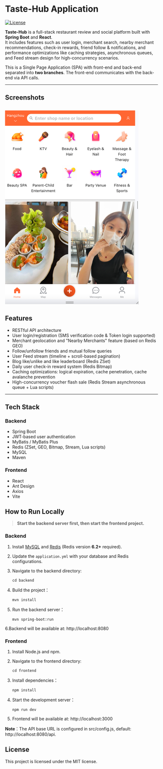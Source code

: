 # Taste-Hub Application
[![License](https://img.shields.io/badge/license-MIT-green)](./LICENSE)

**Taste-Hub** is a full-stack restaurant review and social platform built with **Spring Boot** and **React**.  
It includes features such as user login, merchant search, nearby merchant recommendations, check-in rewards, friend follow & notifications, and performance optimizations like caching strategies, asynchronous queues, and Feed stream design for high-concurrency scenarios.

This is a Single Page Application (SPA) with front-end and back-end separated into **two branches**. The front-end communicates with the back-end via API calls.

---

## Screenshots
![image](https://github.com/RolaZhang5/taste-hub/blob/main/frontend/public/imgs/homepage.png)
---

## Features
- RESTful API architecture
- User login/registration (SMS verification code & Token login supported)
- Merchant geolocation and "Nearby Merchants" feature (based on Redis GEO)
- Follow/unfollow friends and mutual follow queries
- User Feed stream (timeline + scroll-based pagination)
- Blog like/unlike and like leaderboard (Redis ZSet)
- Daily user check-in reward system (Redis Bitmap)
- Caching optimizations: logical expiration, cache penetration, cache avalanche prevention
- High-concurrency voucher flash sale (Redis Stream asynchronous queue + Lua scripts)

---

## Tech Stack

### Backend
- Spring Boot
- JWT-based user authentication
- MyBatis / MyBatis Plus
- Redis (ZSet, GEO, Bitmap, Stream, Lua scripts)
- MySQL
- Maven

### Frontend
- React
- Ant Design
- Axios
- Vite

## How to Run Locally

> **Start the backend server first, then start the frontend project.**

### Backend

1. Install [MySQL](https://dev.mysql.com/downloads/) and [Redis](https://redis.io/download) (Redis version **6.2+** required).
2. Update the `application.yml` with your database and Redis configurations.
3. Navigate to the backend directory:

    ```
    cd backend
    ```
4. Build the project：
    ```
    mvn install
    ```
5. Run the backend server：

    ```
    mvn spring-boot:run
    ```

6.Backend will be available at: http://localhost:8080

### Frontend
1. Install Node.js and npm.

2. Navigate to the frontend directory:
    ```
    cd frontend
    ```
3. Install dependencies：

    ```
    npm install
    ```

4. Start the development server：
    ```
    npm run dev
    ```
5. Frontend will be available at: http://localhost:3000

**Note**：The API base URL is configured in src/config.js, default: http://localhost:8080/api.

## License
This project is licensed under the MIT license.